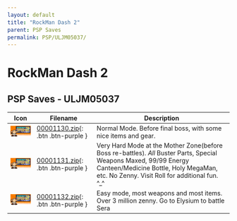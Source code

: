 ```yaml
---
layout: default
title: "RockMan Dash 2"
parent: PSP Saves
permalink: PSP/ULJM05037/
---
```

# RockMan Dash 2

## PSP Saves - ULJM05037

| Icon | Filename | Description |
|------|----------|-------------|
| ![RockMan Dash 2](ICON0.PNG) | [00001130.zip](00001130.zip){: .btn .btn-purple } | Normal Mode. Before final boss, with some nice items and gear. |
| ![RockMan Dash 2](ICON0.PNG) | [00001131.zip](00001131.zip){: .btn .btn-purple } | Very Hard Mode at the Mother Zone(before Boss re-battles). *All* Buster Parts, Special Weapons Maxed, 99/99 Energy Canteen/Medicine Bottle, Holy MegaMan, etc. No Zenny. Visit Roll for additional fun. ^_^ |
| ![RockMan Dash 2](ICON0.PNG) | [00001132.zip](00001132.zip){: .btn .btn-purple } | Easy mode, most weapons and most items. Over 3 million zenny. Go to Elysium to battle Sera |
